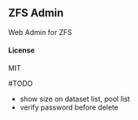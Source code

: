 ## ZFS Admin

Web Admin for ZFS

#### License

MIT

#TODO

- show size on dataset list, pool list
- verify password before delete
